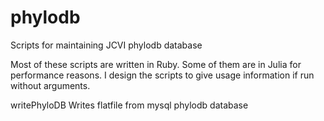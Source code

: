 # phylodb
Scripts for maintaining JCVI phylodb database

Most of these scripts are written in Ruby. Some of them are in Julia
for performance reasons. I design the scripts to give usage
information if run without arguments.



writePhyloDB		Writes flatfile from mysql phylodb database
